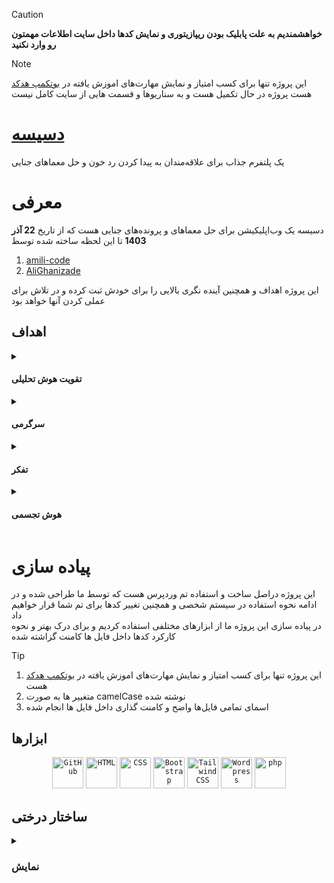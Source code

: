 > [!CAUTION]  
> **خواهشمندیم به علت پابلیک بودن ریپازیتوری و نمایش کد‌ها داخل سایت اطلاعات مهمتون رو وارد نکنید**

> [!NOTE]
> این پروژه تنها برای  کسب امتیاز و نمایش مهارت‌های اموزش یافته در <a href="https://partschool.ir/bootcamp/4be28558-10d6-449b-9e4b-1da3c28a00c2">بوتکمپ هدکد</a> هست
> پروژه در حال تکمیل هست و به سناریوها و قسمت هایی از سایت کامل نیست  
<div direction="rtl">

# [دسیسه](https://dasise.rayafeed.com)    
یک پلتفرم جذاب برای علاقه‌مندان به پیدا کردن رد خون و حل معما‌های جنایی  
# معرفی
دسیسه یک وب‌اپلیکیشن برای حل معماهای و پرونده‌های جنایی هست که از تاریخ **22 آذر 1403** تا این لحظه ساخته شده توسط  
<div direction="ltr">
  
  1. [amili-code](https://github.com/amili-code)  
  2. [AliGhanizade](https://github.com/AliGhanizade)  
</div>
این پروژه اهداف و همچنین آینده نگری بالایی را برای خودش ثبت کرده و در تلاش برای عملی کردن آنها خواهد بود

## اهداف    

<details>
<summary>
  
  #### تقویت هوش تحلیلی</summary>  
ما در <a href="https://dasise.rayafeed.com">سایتمون</a> قسمتی رو برای شما عزیزان طراحی کردیم به نام  <a href="https://dasise.rayafeed.com/exam/">دقت درسرعت</a>
</details>

<details><summary>
  
  #### سرگرمی</summary>  
با توجه به گستردگی معماها و بخش‌های مختلفی که داخل سایت قرار دارد شما به راحتی میتوانید از تایم‌هایی که در انتظار افراد، اتوبوس، مترو و .. هستید برای سرگرم شدن خود استفاده کنید
</details>

<details><summary>
  
  #### تفکر</summary>  
حل کردن مساعل و معماها همانطور که از گذشته برای تقویت هوش و تفکر استفاده میشده ماهم در تیممون تلاش بر ارائه معماهایی با سطح فکری مختلف در اختیار شما قرار داده‌ایم
</details>

<details><summary>
  
  #### هوش تجسمی</summary>  
   داخل معما‌ و پرونده های جنایی، ما تلاش کردیم تا شما حس حضور به عنوان کاراگاه در آن محیط را داشته باشید 
   اما این فقط به تلاش ما بستگی ندارد و شما هم باید محیط را تجسم و تصور کنید تا درک بهتری از پرونده داشته باشید که به مرور بر هوش تجسمی شما تاثیرات خوبی می‌گذارد
</details>

# پیاده سازی	
 این پروژه دراصل ساخت و استفاده تم‌ وردپرس هست که توسط ما طراحی شده و در ادامه نحوه استفاده در سیستم شخصی و همچنین تغییر کدها برای تم شما قرار خواهیم داد  
 در پیاده سازی این پروژه ما از ابزار‌های مختلفی استفاده کردیم و برای درک بهتر و نحوه کارکرد کد‌ها داخل فایل ها کامنت گزاشته شده     
 </div>
 
 > [!TIP]
> 1. این پروژه تنها برای  کسب امتیاز و نمایش مهارت‌های اموزش یافته در <a href="https://partschool.ir/bootcamp/4be28558-10d6-449b-9e4b-1da3c28a00c2">بوتکمپ هدکد</a> هست  
> 2. متغییر ها به صورت camelCase نوشته شده   
> 3. اسمای تمامی فایل‌ها واضح و کامنت گذاری داخل فایل ها انجام شده
<div direction="rtl">


 ## ابزارها	

<div align="center">
	<code><img width="50" src="https://raw.githubusercontent.com/marwin1991/profile-technology-icons/refs/heads/main/icons/github.png" alt="GitHub" title="GitHub"/></code>
	<code><img width="50" src="https://raw.githubusercontent.com/marwin1991/profile-technology-icons/refs/heads/main/icons/html.png" alt="HTML" title="HTML"/></code>
	<code><img width="50" src="https://raw.githubusercontent.com/marwin1991/profile-technology-icons/refs/heads/main/icons/css.png" alt="CSS" title="CSS"/></code>
	<code><img width="50" src="https://raw.githubusercontent.com/marwin1991/profile-technology-icons/refs/heads/main/icons/bootstrap.png" alt="Bootstrap" title="Bootstrap"/></code>
	<code><img width="50" src="https://raw.githubusercontent.com/marwin1991/profile-technology-icons/refs/heads/main/icons/tailwind_css.png" alt="Tailwind CSS" title="Tailwind CSS"/></code>
	<code><img width="50" src="https://raw.githubusercontent.com/marwin1991/profile-technology-icons/refs/heads/main/icons/wordpress.png" alt="Wordpress" title="Wordpress"/></code>
	<code><img width="50" src="https://raw.githubusercontent.com/marwin1991/profile-technology-icons/refs/heads/main/icons/php.png" alt="php" title="php"/></code>
</div>


## ساختار درختی	

<details>
<summary>
  
  ### نمایش</summary> 
 
 <div direction="ltr">
  
[Dasise](https://github.com/amili-code/dasise)  
├─assets  
│ ├─css  
│ ├─font  
│ ├─img  
│ ├─js  
│ ├─scss  
│ └──vendor  
├─components  
| └──pic.php  
├─demon  
├─forms  
├─pic  
├─senarios  
├─404.php
├─footer.php  
├─functions.php  
├─header.php  
├─hello.html  
├─index.php  
├─login.php  
├─page-about-us.php  
├─page-challenges.php  
├─page-exam.php  
├─page-plan.php  
├─page-prof.php  
├─page-purchase.php  
├─page-results.php  
├─page-sugestion.php  
├─page-text.php  
├─process_form.php  
├─process_scenario.php  
├─senario.json  
├─singnup.php  
├─single-category-story.php  
├─single-lost.php  
├─single.php  
├─singular.php  
├─style.css
└──template-solve-challenge.php



</div>
</details>

</div>
